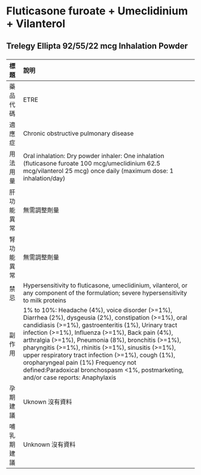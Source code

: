 # Fluticasone furoate + Umeclidinium + Vilanterol

## Trelegy Ellipta 92/55/22 mcg Inhalation Powder

##### 

| 標題       | 說明                                                                                                                                                                                                                                                                                                                                                                                                                                                                                                                 |
|:-----------|:---------------------------------------------------------------------------------------------------------------------------------------------------------------------------------------------------------------------------------------------------------------------------------------------------------------------------------------------------------------------------------------------------------------------------------------------------------------------------------------------------------------------|
| 藥品代碼   | ETRE                                                                                                                                                                                                                                                                                                                                                                                                                                                                                                                 |
| 適應症     | Chronic obstructive pulmonary disease                                                                                                                                                                                                                                                                                                                                                                                                                                                                                |
| 用法用量   | Oral inhalation: Dry powder inhaler: One inhalation (fluticasone furoate 100 mcg/umeclidinium 62.5 mcg/vilanterol 25 mcg) once daily (maximum dose: 1 inhalation/day)                                                                                                                                                                                                                                                                                                                                                |
| 肝功能異常 | 無需調整劑量                                                                                                                                                                                                                                                                                                                                                                                                                                                                                                         |
| 腎功能異常 | 無需調整劑量                                                                                                                                                                                                                                                                                                                                                                                                                                                                                                         |
| 禁忌       | Hypersensitivity to fluticasone, umeclidinium, vilanterol, or any component of the formulation; severe hypersensitivity to milk proteins                                                                                                                                                                                                                                                                                                                                                                             |
| 副作用     | 1% to 10%: Headache (4%), voice disorder (>=1%), Diarrhea (2%), dysgeusia (2%), constipation (>=1%), oral candidiasis (>=1%), gastroenteritis (1%), Urinary tract infection (>=1%), Influenza (>=1%), Back pain (4%), arthralgia (>=1%), Pneumonia (8%), bronchitis (>=1%), pharyngitis (>=1%), rhinitis (>=1%), sinusitis (>=1%), upper respiratory tract infection (>=1%), cough (1%), oropharyngeal pain (1%) Frequency not defined:Paradoxical bronchospasm <1%, postmarketing, and/or case reports: Anaphylaxis |
| 孕期建議   | Uknown 沒有資料                                                                                                                                                                                                                                                                                                                                                                                                                                                                                                      |
| 哺乳期建議 | Unknown 沒有資料                                                                                                                                                                                                                                                                                                                                                                                                                                                                                                     |

